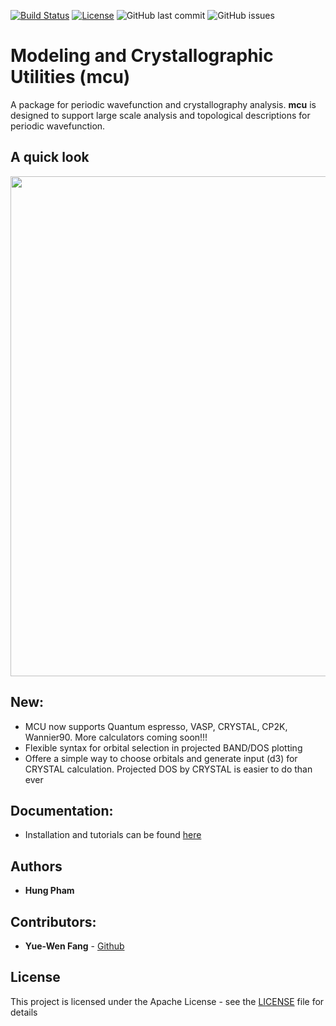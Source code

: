 [![Build Status](https://travis-ci.com/hungpham2017/mcu.svg?branch=master)](https://travis-ci.com/hungpham2017/mcu)
[![License](https://img.shields.io/badge/License-Apache%202.0-blue.svg)](https://opensource.org/licenses/Apache-2.0)
![GitHub last commit](https://img.shields.io/github/last-commit/hungpham2017/mcu.svg?color=gold)
![GitHub issues](https://img.shields.io/github/issues-raw/hungpham2017/mcu.svg?color=crimson)
<!-- ![Codecov](https://img.shields.io/codecov/c/github/hungpham2017/mcu.svg?color=crimson) -->

# Modeling and Crystallographic Utilities (mcu)
A package for periodic wavefunction and crystallography analysis. **mcu** is designed to support large scale analysis and topological descriptions for periodic wavefunction.

## A quick look

<img src="https://github.com/hungpham2017/mcu/blob/gh-pages/docs/image/quicklook.png" width="800" align="middle">

## New:
- MCU now supports Quantum espresso, VASP, CRYSTAL, CP2K, Wannier90. More calculators coming soon!!!
- Flexible syntax for orbital selection in projected BAND/DOS plotting
- Offere a simple way to choose orbitals and generate input (d3) for CRYSTAL calculation. Projected DOS by CRYSTAL is easier to do than ever

## Documentation:
-  Installation and tutorials can be found [here](https://hungpham2017.github.io/mcu/)

## Authors
- **Hung Pham**

## Contributors:
- **Yue-Wen Fang** - [Github](https://github.com/yw-fang)

## License
This project is licensed under the Apache License - see the [LICENSE](LICENSE) file for details